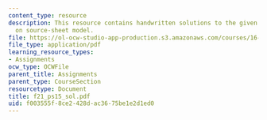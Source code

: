 ```yaml
---
content_type: resource
description: This resource contains handwritten solutions to the given problem set
  on source-sheet model.
file: https://ol-ocw-studio-app-production.s3.amazonaws.com/courses/16-01-unified-engineering-i-ii-iii-iv-fall-2005-spring-2006/f003555f8ce2428dac3675be1e2d1ed0_f21_ps15_sol.pdf
file_type: application/pdf
learning_resource_types:
- Assignments
ocw_type: OCWFile
parent_title: Assignments
parent_type: CourseSection
resourcetype: Document
title: f21_ps15_sol.pdf
uid: f003555f-8ce2-428d-ac36-75be1e2d1ed0
---
```

